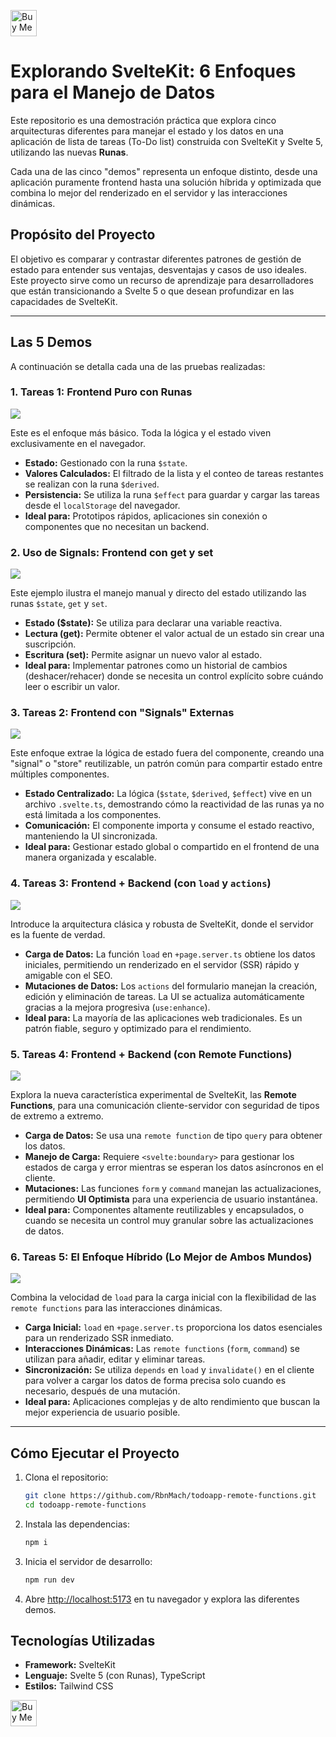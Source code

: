 <a href='https://ko-fi.com/rubenmach' target='_blank'><img height='42' style='border:0px;height:42px;' src='https://storage.ko-fi.com/cdn/kofi3.png?v=3' alt='Buy Me a Coffee at ko-fi.com' /></a>

# Explorando SvelteKit: 6 Enfoques para el Manejo de Datos

Este repositorio es una demostración práctica que explora cinco arquitecturas diferentes para manejar el estado y los datos en una aplicación de lista de tareas (To-Do list) construida con SvelteKit y Svelte 5, utilizando las nuevas **Runas**.

Cada una de las cinco "demos" representa un enfoque distinto, desde una aplicación puramente frontend hasta una solución híbrida y optimizada que combina lo mejor del renderizado en el servidor y las interacciones dinámicas.

## Propósito del Proyecto

El objetivo es comparar y contrastar diferentes patrones de gestión de estado para entender sus ventajas, desventajas y casos de uso ideales. Este proyecto sirve como un recurso de aprendizaje para desarrolladores que están transicionando a Svelte 5 o que desean profundizar en las capacidades de SvelteKit.

---

## Las 5 Demos

A continuación se detalla cada una de las pruebas realizadas:

### 1. Tareas 1: Frontend Puro con Runas

![](assets/20250829_224159_image.png)

Este es el enfoque más básico. Toda la lógica y el estado viven exclusivamente en el navegador.

* **Estado:** Gestionado con la runa `$state`.
* **Valores Calculados:** El filtrado de la lista y el conteo de tareas restantes se realizan con la runa `$derived`.
* **Persistencia:** Se utiliza la runa `$effect` para guardar y cargar las tareas desde el `localStorage` del navegador.
* **Ideal para:** Prototipos rápidos, aplicaciones sin conexión o componentes que no necesitan un backend.

### 2. Uso de Signals: Frontend con get y set

![](assets/20250829_224100_image.png)

Este ejemplo ilustra el manejo manual y directo del estado utilizando las runas `$state`, `get` y `set`.

* **Estado ($state):** Se utiliza para declarar una variable reactiva.
* **Lectura (get):** Permite obtener el valor actual de un estado sin crear una suscripción.
* **Escritura (set):** Permite asignar un nuevo valor al estado.
* **Ideal para:** Implementar patrones como un historial de cambios (deshacer/rehacer) donde se necesita un control explícito sobre cuándo leer o escribir un valor.

### 3. Tareas 2: Frontend con "Signals" Externas

![](assets/20250829_224242_image.png)

Este enfoque extrae la lógica de estado fuera del componente, creando una "signal" o "store" reutilizable, un patrón común para compartir estado entre múltiples componentes.

* **Estado Centralizado:** La lógica (`$state`, `$derived`, `$effect`) vive en un archivo `.svelte.ts`, demostrando cómo la reactividad de las runas ya no está limitada a los componentes.
* **Comunicación:** El componente importa y consume el estado reactivo, manteniendo la UI sincronizada.
* **Ideal para:** Gestionar estado global o compartido en el frontend de una manera organizada y escalable.

### 4. Tareas 3: Frontend + Backend (con `load` y `actions`)

![](assets/20250829_224306_image.png)

Introduce la arquitectura clásica y robusta de SvelteKit, donde el servidor es la fuente de verdad.

* **Carga de Datos:** La función `load` en `+page.server.ts` obtiene los datos iniciales, permitiendo un renderizado en el servidor (SSR) rápido y amigable con el SEO.
* **Mutaciones de Datos:** Los `actions` del formulario manejan la creación, edición y eliminación de tareas. La UI se actualiza automáticamente gracias a la mejora progresiva (`use:enhance`).
* **Ideal para:** La mayoría de las aplicaciones web tradicionales. Es un patrón fiable, seguro y optimizado para el rendimiento.

### 5. Tareas 4: Frontend + Backend (con Remote Functions)

![](assets/20250829_224332_image.png)

Explora la nueva característica experimental de SvelteKit, las **Remote Functions**, para una comunicación cliente-servidor con seguridad de tipos de extremo a extremo.

* **Carga de Datos:** Se usa una `remote function` de tipo `query` para obtener los datos.
* **Manejo de Carga:** Requiere `<svelte:boundary>` para gestionar los estados de carga y error mientras se esperan los datos asíncronos en el cliente.
* **Mutaciones:** Las funciones `form` y `command` manejan las actualizaciones, permitiendo **UI Optimista** para una experiencia de usuario instantánea.
* **Ideal para:** Componentes altamente reutilizables y encapsulados, o cuando se necesita un control muy granular sobre las actualizaciones de datos.

### 6. Tareas 5: El Enfoque Híbrido (Lo Mejor de Ambos Mundos)

![](assets/20250829_224356_image.png)

Combina la velocidad de `load` para la carga inicial con la flexibilidad de las `remote functions` para las interacciones dinámicas.

* **Carga Inicial:** `load` en `+page.server.ts` proporciona los datos esenciales para un renderizado SSR inmediato.
* **Interacciones Dinámicas:** Las `remote functions` (`form`, `command`) se utilizan para añadir, editar y eliminar tareas.
* **Sincronización:** Se utiliza `depends` en `load` y `invalidate()` en el cliente para volver a cargar los datos de forma precisa solo cuando es necesario, después de una mutación.
* **Ideal para:** Aplicaciones complejas y de alto rendimiento que buscan la mejor experiencia de usuario posible.

---

## Cómo Ejecutar el Proyecto

1. Clona el repositorio:

   ```bash
   git clone https://github.com/RbnMach/todoapp-remote-functions.git
   cd todoapp-remote-functions
   ```
2. Instala las dependencias:

   ```bash
   npm i
   ```
3. Inicia el servidor de desarrollo:

   ```bash
   npm run dev
   ```
4. Abre [http://localhost:5173](http://localhost:5173) en tu navegador y explora las diferentes demos.

## Tecnologías Utilizadas

* **Framework:** SvelteKit
* **Lenguaje:** Svelte 5 (con Runas), TypeScript
* **Estilos:** Tailwind CSS

<a href='https://ko-fi.com/rubenmach' target='_blank'><img height='42' style='border:0px;height:42px;' src='https://storage.ko-fi.com/cdn/kofi3.png?v=3' alt='Buy Me a Coffee at ko-fi.com' /></a>
